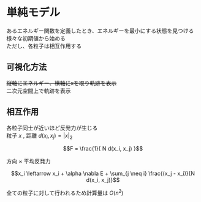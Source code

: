 # 単純モデル
あるエネルギー関数を定義したとき、エネルギーを最小にする状態を見つける  
様々な初期値から始める  
ただし、各粒子は相互作用する  

## 可視化方法
~~縦軸にエネルギー、横軸にxを取り軌跡を表示~~  
二次元空間上で軌跡を表示

## 相互作用
各粒子同士が近いほど反発力が生じる  
粒子 $x$ , 距離 $d(x_i, x_j) = |x|_2$ 
```math
F = \frac{1}{ N d(x_i, x_j) }
```
方向 × 平均反発力  
```math
x_i \leftarrow x_i + \alpha \nabla E + \sum_{j \neq i} \frac{(x_j - x_i)}{N d(x_i, x_j)}
```
全ての粒子に対して行われるため計算量は $O(n^2)$ 

